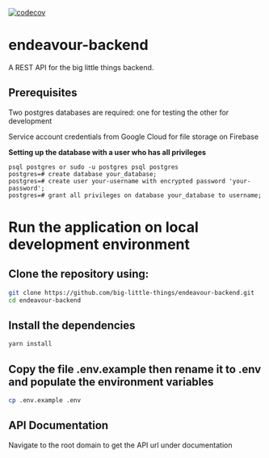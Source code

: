 [![codecov](https://codecov.io/gh/big-little-things/endeavour-backend/branch/master/graph/badge.svg?token=WLP34K1QSX)](https://codecov.io/gh/big-little-things/endeavour-backend)
# endeavour-backend
A REST API for the big little things backend.
## Prerequisites

Two postgres databases are required: one for testing the other for development

Service account credentials from Google Cloud for file storage on Firebase 

**Setting up the database with a user who has all privileges**
```
psql postgres or sudo -u postgres psql postgres
postgres=# create database your_database;
postgres=# create user your-username with encrypted password 'your-password';
postgres=# grant all privileges on database your_database to username;
```

# Run the application on local development environment
## Clone the repository using: 
```bash
git clone https://github.com/big-little-things/endeavour-backend.git
cd endeavour-backend
```

## Install the dependencies
```bash
yarn install
```

## Copy the file .env.example then rename it to .env and **populate the environment variables**
```bash
cp .env.example .env
```

## API Documentation
Navigate to the root domain to get the API url under documentation
